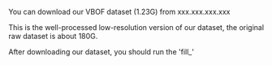 You can download our VBOF dataset (1.23G) from xxx.xxx.xxx.xxx

This is the well-processed low-resolution version of our dataset, the original raw dataset is about 180G.

After downloading our dataset, you should run the 'fill_'